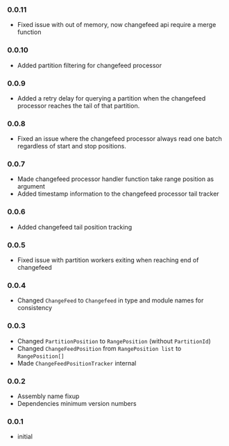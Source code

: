 ### 0.0.11
* Fixed issue with out of memory, now changefeed api require a merge function

### 0.0.10
* Added partition filtering for changefeed processor

### 0.0.9
* Added a retry delay for querying a partition when the changefeed processor reaches the tail of that partition.

### 0.0.8
* Fixed an issue where the changefeed processor always read one batch regardless of start and stop positions.

### 0.0.7
* Made changefeed processor handler function take range position as argument
* Added timestamp information to the changefeed processor tail tracker

### 0.0.6
* Added changefeed tail position tracking

### 0.0.5
* Fixed issue with partition workers exiting when reaching end of changefeed

### 0.0.4
* Changed `ChangeFeed` to `Changefeed` in type and module names for consistency

### 0.0.3
* Changed `PartitionPosition` to `RangePosition` (without `PartitionId`)
* Changed `ChangeFeedPosition` from `RangePosition list` to `RangePosition[]`
* Made `ChangeFeedPositionTracker` internal

### 0.0.2
* Assembly name fixup
* Dependencies minimum version numbers

### 0.0.1
* initial
